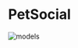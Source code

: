 # PetSocial

![models](https://user-images.githubusercontent.com/79170369/135670302-0846cd58-da88-4b5c-8e89-c9459cdfad33.png)
